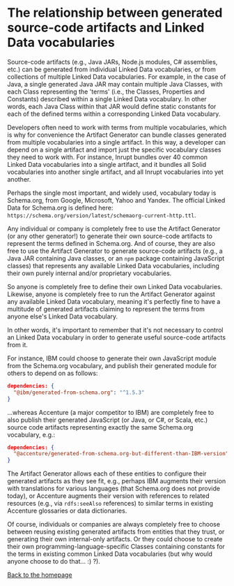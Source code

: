 # The relationship between generated source-code artifacts and Linked Data vocabularies

Source-code artifacts (e.g., Java JARs, Node.js modules, C# assemblies, etc.)
can be generated from individual Linked Data vocabularies, or from collections
of multiple Linked Data vocabularies. For example, in the case of Java, a single
generated Java JAR may contain multiple Java Classes, with each Class
representing the 'terms' (i.e., the Classes, Properties and Constants)
described within a single Linked Data vocabulary. In other words, each Java
Class within that JAR would define static constants for each of the defined
terms within a corresponding Linked Data vocabulary.

Developers often need to work with terms from multiple vocabularies, which is
why for convenience the Artifact Generator can bundle classes generated from
multiple vocabularies into a single artifact. In this way, a developer can
depend on a single artifact and import just the specific vocabulary classes
they need to work with. For instance, Inrupt bundles over 40 common Linked Data
vocabularies into a single artifact, and it bundles all Solid vocabularies
into another single artifact, and all Inrupt vocabularies into yet another.

Perhaps the single most important, and widely used, vocabulary today is
Schema.org, from Google, Microsoft, Yahoo and Yandex. The official Linked Data
for Schema.org is defined here:
`https://schema.org/version/latest/schemaorg-current-http.ttl`.

Any individual or company is completely free to use the Artifact Generator
(or any other generator!) to generate their own source-code artifacts
to represent the terms defined in Schema.org. And of course, they are also
free to use the Artifact Generator to generate source-code artifacts (e.g.,
a Java JAR containing Java classes, or an `npm` package containing JavaScript
classes) that represents any available Linked Data vocabularies, including their
own purely internal and/or proprietary vocabularies.

So anyone is completely free to define their own Linked Data vocabularies.
Likewise, anyone is completely free to run the Artifact Generator against any
available Linked Data vocabulary, meaning it's perfectly fine to have a
multitude of generated artifacts claiming to represent the terms from anyone
else's Linked Data vocabulary.

In other words, it's important to remember that it's not necessary to control
an Linked Data vocabulary in order to generate useful source-code artifacts from
it.

For instance, IBM could choose to generate their own JavaScript module from
the Schema.org vocabulary, and publish their generated module for others to
depend on as follows:
```json
dependencies: {
  "@ibm/generated-from-schema.org": "^1.5.3"
}
```

...whereas Accenture (a major competitor to IBM) are completely free to also
publish their generated JavaScript (or Java, or C#, or Scala, etc.) source
code artifacts representing exactly the same Schema.org vocabulary, e.g.:
```json
dependencies: {
  "@accenture/generated-from-schema.org-but-different-than-IBM-version": "^0.0.9"
}
```

The Artifact Generator allows each of these entities to configure their
generated artifacts as they see fit, e.g., perhaps IBM augments their version
with translations for various languages (that Schema.org does not provide
today), or Accenture augments their version with references to related
resources (e.g., via `rdfs:seeAlso` references) to similar terms in existing
Accenture glossaries or data dictionaries.

Of course, individuals or companies are always completely free to choose
between reusing existing generated artifacts from entities that they trust,
or generating their own internal-only artifacts. Or they could choose to
create their own programming-language-specific Classes containing constants
for the terms in existing common Linked Data vocabularies (but why would anyone
choose to do that... :) ?).

[Back to the homepage](../README.md)
